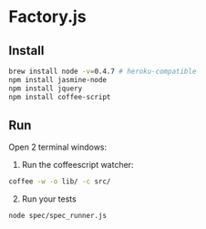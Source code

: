 # Factory.js

## Install

~~~ bash
brew install node -v=0.4.7 # heroku-compatible
npm install jasmine-node
npm install jquery
npm install coffee-script
~~~

## Run

Open 2 terminal windows:

1. Run the coffeescript watcher:

~~~ bash
coffee -w -o lib/ -c src/
~~~

2. Run your tests

~~~ bash
node spec/spec_runner.js
~~~
